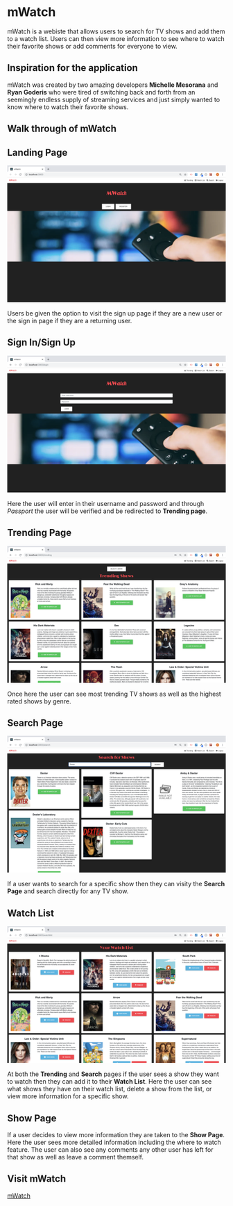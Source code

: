 # mWatch

mWatch is a webiste that allows users to search for TV shows and add them to a watch list. Users can then view more information to see where to watch their favorite shows or add comments for everyone to view.

## Inspiration for the application
mWatch was created by two amazing developers **Michelle Mesorana** and **Ryan Goderis** who were tired of switching back and forth from an seemingly endless supply of streaming services and just simply wanted to know where to watch their favorite shows.

## Walk through of mWatch

## Landing Page
![Landing Page](./client/public/Images/mWatch_Landing.png)

Users be given the option to visit the sign up page if they are a new user or the sign in page if they are a returning user.

## Sign In/Sign Up
![Landing Page](./client/public/Images/mWatch_SignIn.png)

Here the user will enter in their username and password and through *Passport* the user will be verified and be redirected to **Trending page**.

## Trending Page
![Landing Page](./client/public/Images/mWatch_Trending.png)

Once here the user can see most trending TV shows as well as the highest rated shows by genre.

## Search Page
![Landing Page](./client/public/Images/mWatch_Search.png)

If a user wants to search for a specific show then they can visity the **Search Page** and search directly for any TV show.

## Watch List
![Landing Page](./client/public/Images/mWatch_WatchList.png)

At both the **Trending** and **Search** pages if the user sees a show they want to watch then they can add it to their **Watch List**.  Here the user can see what shows they have on their watch list, delete a show from the list, or view more information for a specific show.

## Show Page

If a user decides to view more information they are taken to the **Show Page**.  Here the user sees more detailed information including the where to watch feature.  The user can also see any comments any other user has left for that show as well as leave a comment themself.

## Visit mWatch
[mWatch](https://mwatch.herokuapp.com/)

